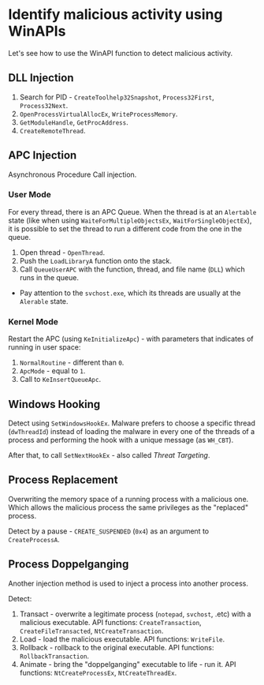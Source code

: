 # Identify malicious activity using WinAPIs
Let's see how to use the WinAPI function to detect malicious activity.

## DLL Injection
1. Search for PID - `CreateToolhelp32Snapshot`, `Process32First`, `Process32Next`.
2. `OpenProcessVirtualAllocEx`, `WriteProcessMemory`.
3. `GetModuleHandle`, `GetProcAddress`.
4. `CreateRemoteThread`.



## APC Injection
Asynchronous Procedure Call injection.

### User Mode
For every thread, there is an APC Queue. When the thread is at an `Alertable` state (like when using `WaiteForMultipleObjectsEx`, `WaitForSingleObjectEx`), it is possible to set the thread to run a different code from the one in the queue.

1. Open thread - `OpenThread`.
2. Push the `LoadLibraryA` function onto the stack.
3. Call `QueueUserAPC` with the function, thread, and file name (`DLL`) which runs in the queue.

* Pay attention to the `svchost.exe`, which its threads are usually at the `Alerable` state.

### Kernel Mode
Restart the APC (using `KeInitializeApc`) - with parameters that indicates of running in user space:
1. `NormalRoutine` - different than `0`.
2. `ApcMode` - equal to `1`.
3. Call to `KeInsertQueueApc`.


## Windows Hooking
Detect using `SetWindowsHookEx`.
Malware prefers to choose a specific thread (`dwThreadId`) instead of loading the malware in every one of the threads of a process and performing the hook with a unique message (as `WH_CBT`).

After that, to call `SetNextHookEx` - also called *Threat Targeting*.
## Process Replacement
Overwriting the memory space of a running process with a malicious one. Which allows the malicious process the same privileges as the "replaced" process.

Detect by a pause - `CREATE_SUSPENDED` (`0x4`) as an argument to `CreateProcessA`.

## Process Doppelganging
Another injection method is used to inject a process into another process.

Detect:
1. Transact - overwrite a legitimate process (`notepad`, `svchost`, .etc) with a malicious executable.  API functions: `CreateTransaction`, `CreateFileTransacted`, `NtCreateTransaction`.
2. Load - load the malicious executable. API functions: `WriteFile`.
3. Rollback - rollback to the original executable. API functions: `RollbackTransaction`.
4. Animate - bring the "doppelganging" executable to life - run it. API functions: `NtCreateProcessEx`, `NtCreateThreadEx`.


